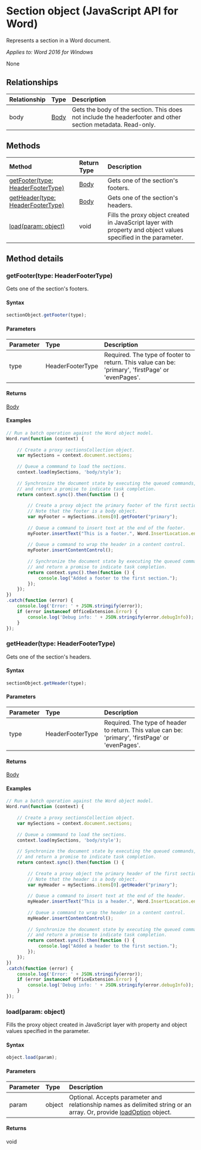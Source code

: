 # Section object (JavaScript API for Word)

Represents a section in a Word document.

_Applies to: Word 2016 for Windows_

None

## Relationships
| Relationship | Type	|Description|
|:---------------|:--------|:----------|
|body|[Body](body.md)|Gets the body of the section. This does not include the headerfooter and other section metadata. Read-only.|

## Methods

| Method		   | Return Type	|Description|
|:---------------|:--------|:----------|
|[getFooter(type: HeaderFooterType)](#getfootertype-headerfootertype)|[Body](body.md)|Gets one of the section's footers.|
|[getHeader(type: HeaderFooterType)](#getheadertype-headerfootertype)|[Body](body.md)|Gets one of the section's headers.|
|[load(param: object)](#loadparam-object)|void|Fills the proxy object created in JavaScript layer with property and object values specified in the parameter.|

## Method details

### getFooter(type: HeaderFooterType)
Gets one of the section's footers.

#### Syntax
```js
sectionObject.getFooter(type);
```

#### Parameters
| Parameter	   | Type	|Description|
|:---------------|:--------|:----------|
|type|HeaderFooterType|Required. The type of footer to return. This value can be: 'primary', 'firstPage' or 'evenPages'.|

#### Returns
[Body](body.md)

#### Examples
```js
// Run a batch operation against the Word object model.
Word.run(function (context) {
	
	// Create a proxy sectionsCollection object.
	var mySections = context.document.sections;
	
	// Queue a commmand to load the sections.
	context.load(mySections, 'body/style');
	
	// Synchronize the document state by executing the queued commands, 
	// and return a promise to indicate task completion.
	return context.sync().then(function () {
		
		// Create a proxy object the primary footer of the first section. 
		// Note that the footer is a body object.
		var myFooter = mySections.items[0].getFooter("primary");
		
		// Queue a command to insert text at the end of the footer.
		myFooter.insertText("This is a footer.", Word.InsertLocation.end);
		
		// Queue a command to wrap the header in a content control.
		myFooter.insertContentControl();
							  
		// Synchronize the document state by executing the queued commands, 
		// and return a promise to indicate task completion.
		return context.sync().then(function () {
			console.log("Added a footer to the first section.");
		});                    
	});  
})
.catch(function (error) {
	console.log('Error: ' + JSON.stringify(error));
	if (error instanceof OfficeExtension.Error) {
		console.log('Debug info: ' + JSON.stringify(error.debugInfo));
	}
});
```
### getHeader(type: HeaderFooterType)
Gets one of the section's headers.

#### Syntax
```js
sectionObject.getHeader(type);
```

#### Parameters
| Parameter	   | Type	|Description|
|:---------------|:--------|:----------|
|type|HeaderFooterType|Required. The type of header to return. This value can be: 'primary', 'firstPage' or 'evenPages'.|

#### Returns
[Body](body.md)

#### Examples
```js
// Run a batch operation against the Word object model.
Word.run(function (context) {
    
    // Create a proxy sectionsCollection object.
    var mySections = context.document.sections;
    
    // Queue a commmand to load the sections.
    context.load(mySections, 'body/style');
    
    // Synchronize the document state by executing the queued commands, 
    // and return a promise to indicate task completion.
    return context.sync().then(function () {
        
        // Create a proxy object the primary header of the first section. 
        // Note that the header is a body object.
        var myHeader = mySections.items[0].getHeader("primary");
        
        // Queue a command to insert text at the end of the header.
        myHeader.insertText("This is a header.", Word.InsertLocation.end);
        
        // Queue a command to wrap the header in a content control.
        myHeader.insertContentControl();
                              
        // Synchronize the document state by executing the queued commands, 
        // and return a promise to indicate task completion.
        return context.sync().then(function () {
            console.log("Added a header to the first section.");
        });                    
    });  
})
.catch(function (error) {
    console.log('Error: ' + JSON.stringify(error));
    if (error instanceof OfficeExtension.Error) {
        console.log('Debug info: ' + JSON.stringify(error.debugInfo));
    }
});
```

### load(param: object)
Fills the proxy object created in JavaScript layer with property and object values specified in the parameter.

#### Syntax
```js
object.load(param);
```

#### Parameters
| Parameter	   | Type	|Description|
|:---------------|:--------|:----------|
|param|object|Optional. Accepts parameter and relationship names as delimited string or an array. Or, provide [loadOption](loadoption.md) object.|

#### Returns
void
